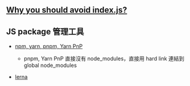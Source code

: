 ###### <!-- ref -->

[why you should avoid index.js?]: https://medium.com/@alonmiz1234/why-you-should-avoid-index-js-3321a9902120
[npm, yarn, pnpm, yarn pnp]: https://oldmo860617.medium.com/%E6%B7%BA%E8%AB%87-js-%E7%94%9F%E6%85%8B%E7%B3%BB%E7%9A%84%E5%A5%97%E4%BB%B6%E7%AE%A1%E7%90%86%E6%A9%9F%E5%88%B6%E8%88%87%E7%99%BC%E5%B1%95-5cb10b7e2f72
[lerna]: https://medium.com/lion-f2e/lerna-js-package-%E7%AE%A1%E7%90%86%E5%B7%A5%E5%85%B7-e9ed360d1143

<!-- ref -->

## [Why you should avoid index.js?]

## JS package 管理工具

- [npm, yarn, pnpm, Yarn PnP]

  - pnpm, Yarn PnP 直接沒有 node_modules，直接用 hard link 連結到 global node_modules

- [lerna]
